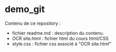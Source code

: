 # demo_git

Contenu de ce repository :
- fichier readme.md : description du contenu.
- OCR site.html : fichier html du cours html/CSS
- style.css : fichier css associé à "OCR site.html"
